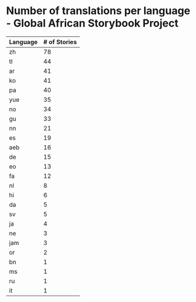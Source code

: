 # Number of translations per language - Global African Storybook Project

Language | # of Stories
-------- | ------------
zh | 78
tl | 44
ar | 41
ko | 41
pa | 40
yue | 35
no | 34
gu | 33
nn | 21
es | 19
aeb | 16
de | 15
eo | 13
fa | 12
nl | 8
hi | 6
da | 5
sv | 5
ja | 4
ne | 3
jam | 3
or | 2
bn | 1
ms | 1
ru | 1
it | 1

